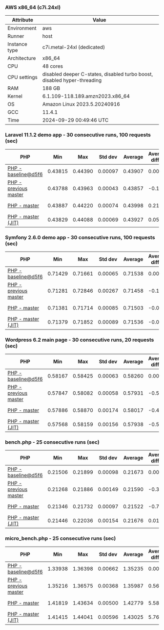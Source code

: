 ### AWS x86_64 (c7i.24xl)

|  Attribute    |     Value      |
|---------------|----------------|
| Environment   |aws|
| Runner        |host|
| Instance type |c7i.metal-24xl (dedicated)|
| Architecture  |x86_64
| CPU           |48 cores|
| CPU settings  |disabled deeper C-states, disabled turbo boost, disabled hyper-threading|
| RAM           |188 GB|
| Kernel        |6.1.109-118.189.amzn2023.x86_64|
| OS            |Amazon Linux 2023.5.20240916|
| GCC           |11.4.1|
| Time          |2024-09-29 00:49:46 UTC|

### Laravel 11.1.2 demo app - 30 consecutive runs, 100 requests (sec)

|     PHP     |     Min     |     Max     |    Std dev   |   Average  |  Average diff % |   Median   | Median diff % |     Memory    |
|-------------|-------------|-------------|--------------|------------|-----------------|------------|---------------|---------------|
|[PHP - baseline@d5f6](https://github.com/php/php-src/commit/d5f6e56610)|0.43815|0.44390|0.00097|0.43907|0.00%|0.43892|0.00%|41.87 MB|
|[PHP - previous master](https://github.com/php/php-src/commit/332e9a47ae)|0.43788|0.43963|0.00043|0.43857|-0.11%|0.43853|-0.09%|41.81 MB|
|[PHP - master](https://github.com/php/php-src/commit/d8cee06073)|0.43887|0.44220|0.00074|0.43998|0.21%|0.43992|0.23%|41.81 MB|
|[PHP - master (JIT)](https://github.com/php/php-src/commit/d8cee06073)|0.43829|0.44088|0.00069|0.43927|0.05%|0.43917|0.06%|41.81 MB|

### Symfony 2.6.0 demo app - 30 consecutive runs, 100 requests (sec)

|     PHP     |     Min     |     Max     |    Std dev   |   Average  |  Average diff % |   Median   | Median diff % |     Memory    |
|-------------|-------------|-------------|--------------|------------|-----------------|------------|---------------|---------------|
|[PHP - baseline@d5f6](https://github.com/php/php-src/commit/d5f6e56610)|0.71429|0.71661|0.00065|0.71538|0.00%|0.71541|0.00%|37.39 MB|
|[PHP - previous master](https://github.com/php/php-src/commit/332e9a47ae)|0.71281|0.72846|0.00267|0.71458|-0.11%|0.71402|-0.19%|37.39 MB|
|[PHP - master](https://github.com/php/php-src/commit/d8cee06073)|0.71381|0.71714|0.00085|0.71503|-0.05%|0.71479|-0.09%|37.39 MB|
|[PHP - master (JIT)](https://github.com/php/php-src/commit/d8cee06073)|0.71379|0.71852|0.00089|0.71536|-0.00%|0.71524|-0.02%|37.39 MB|

### Wordpress 6.2 main page - 30 consecutive runs, 20 requests (sec)

|     PHP     |     Min     |     Max     |    Std dev   |   Average  |  Average diff % |   Median   | Median diff % |     Memory    |
|-------------|-------------|-------------|--------------|------------|-----------------|------------|---------------|---------------|
|[PHP - baseline@d5f6](https://github.com/php/php-src/commit/d5f6e56610)|0.58167|0.58425|0.00063|0.58260|0.00%|0.58251|0.00%|43.01 MB|
|[PHP - previous master](https://github.com/php/php-src/commit/332e9a47ae)|0.57847|0.58082|0.00058|0.57931|-0.57%|0.57915|-0.58%|43.01 MB|
|[PHP - master](https://github.com/php/php-src/commit/d8cee06073)|0.57886|0.58870|0.00174|0.58017|-0.42%|0.57971|-0.48%|43.01 MB|
|[PHP - master (JIT)](https://github.com/php/php-src/commit/d8cee06073)|0.57568|0.58159|0.00156|0.57938|-0.55%|0.57979|-0.47%|43.01 MB|

### bench.php - 25 consecutive runs (sec)

|     PHP     |     Min     |     Max     |    Std dev   |   Average  |  Average diff % |   Median   | Median diff % |     Memory    |
|-------------|-------------|-------------|--------------|------------|-----------------|------------|---------------|---------------|
|[PHP - baseline@d5f6](https://github.com/php/php-src/commit/d5f6e56610)|0.21506|0.21899|0.00098|0.21673|0.00%|0.21660|0.00%|26.18 MB|
|[PHP - previous master](https://github.com/php/php-src/commit/332e9a47ae)|0.21268|0.21886|0.00149|0.21590|-0.38%|0.21641|-0.09%|26.24 MB|
|[PHP - master](https://github.com/php/php-src/commit/d8cee06073)|0.21346|0.21732|0.00097|0.21522|-0.70%|0.21499|-0.74%|26.24 MB|
|[PHP - master (JIT)](https://github.com/php/php-src/commit/d8cee06073)|0.21446|0.22036|0.00154|0.21676|0.01%|0.21631|-0.13%|26.25 MB|

### micro_bench.php - 25 consecutive runs (sec)

|     PHP     |     Min     |     Max     |    Std dev   |   Average  |  Average diff % |   Median   | Median diff % |     Memory    |
|-------------|-------------|-------------|--------------|------------|-----------------|------------|---------------|---------------|
|[PHP - baseline@d5f6](https://github.com/php/php-src/commit/d5f6e56610)|1.33938|1.36398|0.00662|1.35235|0.00%|1.35176|0.00%|20.43 MB|
|[PHP - previous master](https://github.com/php/php-src/commit/332e9a47ae)|1.35216|1.36575|0.00368|1.35987|0.56%|1.36023|0.63%|20.50 MB|
|[PHP - master](https://github.com/php/php-src/commit/d8cee06073)|1.41819|1.43634|0.00500|1.42779|5.58%|1.42744|5.60%|20.50 MB|
|[PHP - master (JIT)](https://github.com/php/php-src/commit/d8cee06073)|1.41415|1.44041|0.00596|1.43025|5.76%|1.43068|5.84%|20.50 MB|
